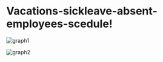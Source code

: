 # Vacations-sickleave-absent-employees-scedule!

![graph1](https://user-images.githubusercontent.com/126855310/230980109-fbfc0c02-c472-4398-a853-4495288d076a.jpg)

![graph2](https://user-images.githubusercontent.com/126855310/230980136-2fa7990e-5557-4598-9e98-db92663c6001.jpg)
